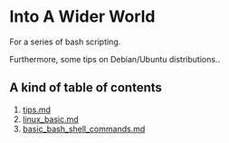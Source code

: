 # Into A Wider World
For a series of bash scripting.

Furthermore, some tips on Debian/Ubuntu distributions..

## A kind of table of contents

1. [tips.md](https://github.com/keunbum/into-a-wider-world/blob/main/tips.md)
2. [linux_basic.md](https://github.com/keunbum/into-a-wider-world/blob/main/linux_basic.md)
3. [basic_bash_shell_commands.md](https://github.com/keunbum/into-a-wider-world/blob/main/basic_bash_shell_commands.md)
